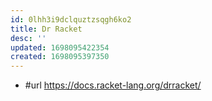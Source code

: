 ```yaml
---
id: 0lhh3i9dclquztzsqgh6ko2
title: Dr Racket
desc: ''
updated: 1698095422354
created: 1698095397350
---
```


- #url https://docs.racket-lang.org/drracket/